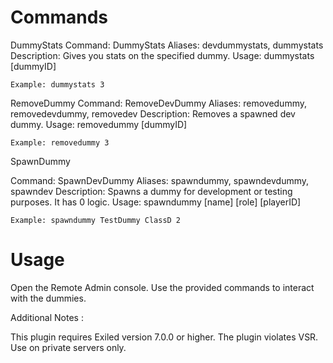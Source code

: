 # Commands
DummyStats
Command: DummyStats
Aliases: devdummystats, dummystats
Description: Gives you stats on the specified dummy.
Usage: dummystats [dummyID]

``Example: dummystats 3``

RemoveDummy
Command: RemoveDevDummy
Aliases: removedummy, removedevdummy, removedev
Description: Removes a spawned dev dummy.
Usage: removedummy [dummyID]

``Example: removedummy 3``

SpawnDummy

Command: SpawnDevDummy
Aliases: spawndummy, spawndevdummy, spawndev
Description: Spawns a dummy for development or testing purposes. It has 0 logic.
Usage: spawndummy [name] [role] [playerID]

``Example: spawndummy TestDummy ClassD 2``

# Usage

Open the Remote Admin console.
Use the provided commands to interact with the dummies.

Additional Notes : 

This plugin requires Exiled version 7.0.0 or higher.
The plugin violates VSR. Use on private servers only.
